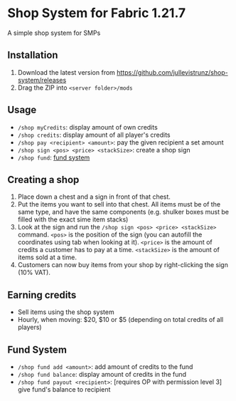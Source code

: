 # Shop System for Fabric 1.21.7

A simple shop system for SMPs

## Installation

1. Download the latest version from https://github.com/jullevistrunz/shop-system/releases
2. Drag the ZIP into `<server folder>/mods`

## Usage

- `/shop myCredits`: display amount of own credits
- `/shop credits`: display amount of all player's credits
- `/shop pay <recipient> <amount>`: pay the given recipient a set amount
- `/shop sign <pos> <price> <stackSize>`: create a shop sign
- `/shop fund`: [fund system](#fund-system)

## Creating a shop

1. Place down a chest and a sign in front of that chest.
2. Put the items you want to sell into that chest. All items must be of the same type, and have the same components (e.g. shulker boxes must be filled with the exact sime item stacks)
3. Look at the sign and run the `/shop sign <pos> <price> <stackSize>` command. `<pos>` is the position of the sign (you can autofill the coordinates using tab when looking at it). `<price>` is the amount of credits a customer has to pay at a time. `<stackSize>` is the amount of items sold at a time.
4. Customers can now buy items from your shop by right-clicking the sign (10% VAT).

## Earning credits

- Sell items using the shop system
- Hourly, when moving: $20, $10 or $5 (depending on total credits of all players)

## Fund System

- `/shop fund add <amount>`: add amount of credits to the fund
- `/shop fund balance`: display amount of credits in the fund
- `/shop fund payout <recipient>`: [requires OP with permission level 3] give fund's balance to recipient

